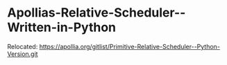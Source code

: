 # Apollias-Relative-Scheduler--Written-in-Python
Relocated: https://apollia.org/gitlist/Primitive-Relative-Scheduler--Python-Version.git
